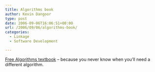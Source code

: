 ```yaml
---
title: Algorithms book
author: Kevin Dangoor
type: post
date: 2006-09-06T16:06:51+00:00
url: /2006/09/06/algorithms-book/
categories:
  - Linkage
  - Software Development

---
```

[Free Algorithms textbook][1] &#8211; because you never know when you&#8217;ll need a different algorithm.

 [1]: http://www.cse.ucsd.edu/users/dasgupta/mcgrawhill/